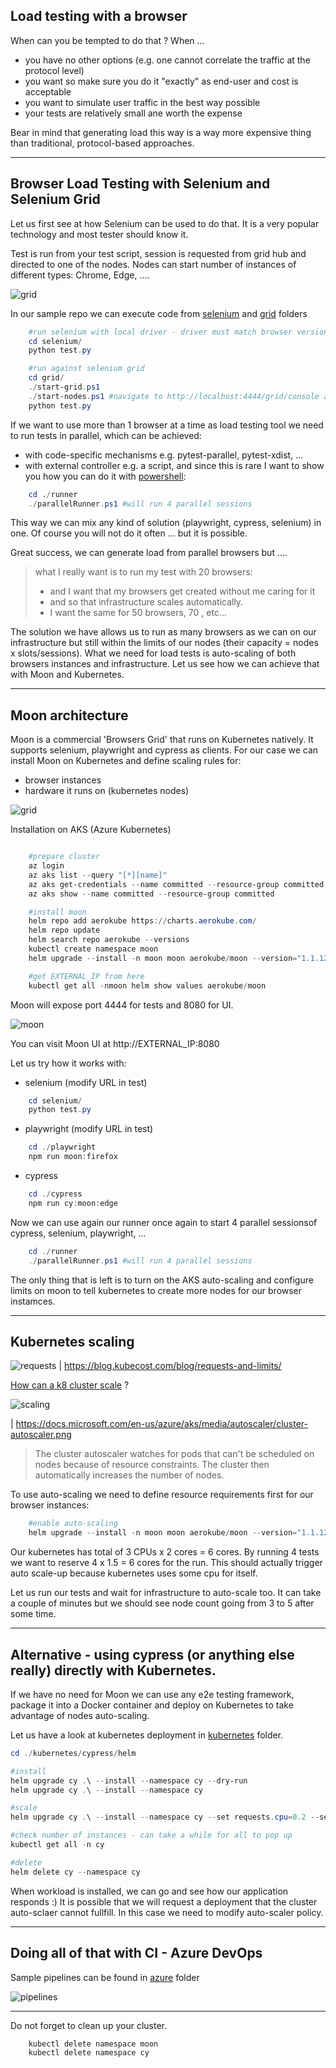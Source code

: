 
## Load testing with a browser

When can you be tempted to do that ? When ...

- you have no other options (e.g. one cannot correlate the traffic at the protocol level)
- you want so make sure you do it "exactly" as end-user and cost is acceptable
- you want to simulate user traffic in the best way possible
- your tests are relatively small ane worth the expense

Bear in mind that generating load this way is a way more expensive thing than traditional, protocol-based approaches.

***

## Browser Load Testing with Selenium and Selenium Grid

Let us first see at how Selenium can be used to do that. It is a very popular technology and most tester should know it. 

Test is run from your test script, session is requested from grid hub and directed to one of the nodes. Nodes can start number of instances of different types: Chrome, Edge, ....

![grid](img/grid.drawio.png)

In our sample repo we can execute code from [selenium](selenium) and [grid](grid) folders

```powershell
    #run selenium with local driver - driver must match browser version
    cd selenium/
    python test.py

    #run against selenium grid
    cd grid/
    ./start-grid.ps1
    ./start-nodes.ps1 #navigate to http://localhost:4444/grid/console and read IP
    python test.py
```

If we want to use more than 1 browser at a time as load testing tool we need to run tests in parallel, which can be achieved:

- with code-specific mechanisms e.g. pytest-parallel, pytest-xdist, ... 
- with external controller e.g. a script, and since this is rare I want to show you how you can do it with [powershell](runner):

```powershell
    cd ./runner
    ./parallelRunner.ps1 #will run 4 parallel sessions

```
This way we can mix any kind of solution (playwright, cypress, selenium) in one. Of course you will not do it often ... but it is possible.

Great success, we can generate load from parallel browsers but ....

> what I really want is to run my test with 20 browsers:
> -  and I want that my browsers get created without me caring for it
> -  and so that infrastructure scales automatically.
> -  I want the same for 50 browsers, 70 , etc...


The solution we have allows us to run as many browsers as we can on our infrastructure but still within the limits of our nodes (their capacity =  nodes x slots/sessions). What we need for load tests is auto-scaling of both browsers instances and infrastructure. Let us see how we can achieve that with Moon and Kubernetes.

***

## Moon architecture

Moon is a commercial 'Browsers Grid' that runs on Kubernetes natively. It supports selenium, playwright and cypress as clients. For our case we can install Moon on Kubernetes and define scaling rules for:

- browser instances 
- hardware it runs on (kubernetes nodes)

![grid](img/moon.drawio.png)

Installation on AKS (Azure Kubernetes)

```powershell

    #prepare cluster
    az login
    az aks list --query "[*][name]"
    az aks get-credentials --name committed --resource-group committed 
    az aks show --name committed --resource-group committed

    #install moon
    helm repo add aerokube https://charts.aerokube.com/ 
    helm repo update 
    helm search repo aerokube --versions 
    kubectl create namespace moon
    helm upgrade --install -n moon moon aerokube/moon --version="1.1.12"

    #get EXTERNAL_IP from here
    kubectl get all -nmoon helm show values aerokube/moon

```

Moon will expose port 4444 for tests and 8080 for UI.

![moon](img/moon.png)


You can visit Moon UI at http://EXTERNAL_IP:8080

Let us try how it works with:
- selenium (modify URL in test)
```powershell
    cd selenium/
    python test.py
```
- playwright (modify URL in test)
```powershell
    cd ./playwright
    npm run moon:firefox
```
- cypress
```powershell
    cd ./cypress
    npm run cy:moon:edge
```

Now we can use again our runner once again to start 4 parallel sessionsof cypress, selenium, playwright, ...

```powershell
    cd ./runner
    ./parallelRunner.ps1 #will run 4 parallel sessions
```

The only thing that is left is to turn on the AKS auto-scaling and configure limits on moon to tell kubernetes to create more nodes for our browser instamces.

***
## Kubernetes scaling

![requests](https://blog.kubecost.com/assets/images/k8s-recs-ands-limits.png)
| https://blog.kubecost.com/blog/requests-and-limits/

[How can a k8 cluster scale](https://docs.microsoft.com/en-us/azure/aks/cluster-autoscaler) ?

![scaling](https://docs.microsoft.com/en-us/azure/aks/media/autoscaler/cluster-autoscaler.png)

| https://docs.microsoft.com/en-us/azure/aks/media/autoscaler/cluster-autoscaler.png

> The cluster autoscaler watches for pods that can't be scheduled on nodes because of resource constraints. The cluster then automatically increases the number of nodes.


To use auto-scaling we need to define resource requirements first for our browser instances:

```powershell
    #enable auto-scaling 
    helm upgrade --install -n moon moon aerokube/moon --version="1.1.12" --set moon.browser.resources.cpu.requests=1.5 --set moon.browser.resources.cpu.limits=3
```
Our kubernetes has total of 3 CPUs x 2 cores = 6 cores. By running 4 tests we want to reserve 4 x 1.5 = 6 cores for the run. This should actually trigger auto scale-up because kubernetes uses some cpu for itself.

Let us run our tests and wait for infrastructure to auto-scale too. It can take a couple of minutes but we should see node count going from 3 to 5 after some time.


*** 

## Alternative - using cypress (or anything else really) directly with Kubernetes.

If we have no need for Moon we can use any e2e testing framework, package it into a Docker container and deploy on Kubernetes to take advantage of nodes auto-scaling.

Let us have a look at kubernetes deployment in [kubernetes](../kubernetes) folder.

```powershell
cd ./kubernetes/cypress/helm

#install
helm upgrade cy .\ --install --namespace cy --dry-run
helm upgrade cy .\ --install --namespace cy

#scale
helm upgrade cy .\ --install --namespace cy --set requests.cpu=0.2 --set replicas=45 --debug

#check number of instances - can take a while for all to pop up
kubectl get all -n cy

#delete
helm delete cy --namespace cy
```

When workload is installed, we can go and see how our application responds :)
It is possible that we will request a deployment that the cluster auto-sclaer cannot fullfill. In this case we need to modify auto-scaler policy.

***

## Doing all of that with CI - Azure DevOps

Sample pipelines can be found in [azure](./azure) folder

![pipelines](img/pipeline.png)

***

Do not forget to clean up your cluster.

```powershell
    kubectl delete namespace moon
    kubectl delete namespace cy
```
